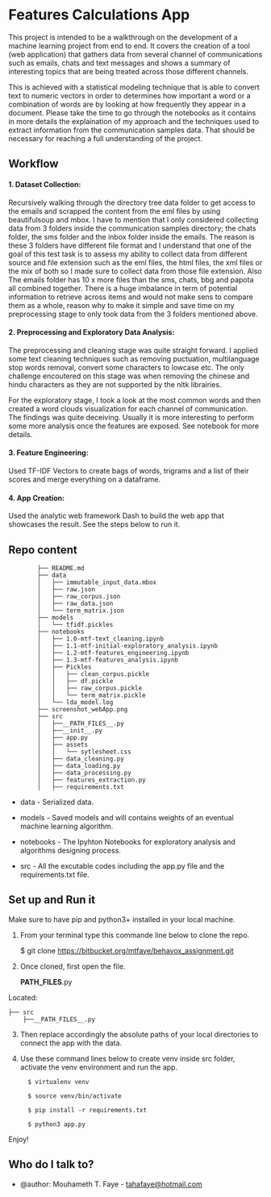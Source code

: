 # Features Calculations App 




This project is intended to be a walkthrough on the development of a machine learning project from end to end. It covers the creation of a tool (web application) that gathers data from several channel of communications such as emails, chats and text messages and shows a summary of interesting topics that are being treated across those different channels.

This is achieved with a statistical modeling technique that is able to convert text to numeric vectors in order to determines how important a word or a combination of words are by looking at how frequently they appear in a document. Please take the time to go through the notebooks as it contains in more details the explaination of my approach and the techniques used to extract information from the communication samples data. That should be necessary for reaching a full understanding of the project.


## Workflow


#### 	1. Dataset Collection:
Recursively walking through the directory tree data folder to get access to the emails and scrapped the content from the eml files by using beautifulsoup and mbox. I have to mention that I only considered collecting data from 3 folders inside the communication samples directory; the chats folder, the sms folder and the inbox folder inside the emails. The reason is these 3 folders have different file format and I understand that one of the goal of this test task is to assess my ability to collect data from different source and file extension such as the eml files, the html files, the xml files or the mix of both so I made sure to collect data from those file extension. Also The emails folder has 10 x more files than the sms, chats, bbg and papota all combined together. There is a huge imbalance in term of potential information to retrieve across items and would not make sens to compare them as a whole, reason why to make it simple and save time on my preprocessing stage to only took data from the 3 folders mentioned above.


#### 	2. Preprocessing and Exploratory Data Analysis: 
The preprocessing and cleaning stage was quite straight forward. I applied some text cleaning techniques such as removing puctuation, multilanguage stop words removal, convert some characters to lowcase etc. The only challenge encoutered on this stage was when removing the chinese and hindu characters as they are not supported by the nltk librairies. 

For the exploratory stage, I took a look at the most common words and then created a word clouds visualization for each channel of communication. The findings was quite deceiving. Usually it is more interesting to perform some more analysis once the features are exposed. See notebook for more details.


#### 	3. Feature Engineering: 
Used TF-IDF Vectors to create bags of words, trigrams and a list of their scores and merge everything on a dataframe.


#### 	4. App Creation:

Used the analytic web framework Dash to build the web app that showcases the result. See the steps below to run it. 





## Repo content 

			├── README.md
			├── data
			│   ├── immutable_input_data.mbox
			│   ├── raw.json
			│   ├── raw_corpus.json
			│   ├── raw_data.json
			│   └── term_matrix.json
			├── models
			│   └── tfidf.pickles
			├── notebooks
			│   ├── 1.0-mtf-text_cleaning.ipynb
			│   ├── 1.1-mtf-initial-exploratory_analysis.ipynb
			│   ├── 1.2-mtf-features_engineering.ipynb
			│   ├── 1.3-mtf-features_analysis.ipynb
			│   ├── Pickles
			│   │   ├── clean_corpus.pickle
			│   │   ├── df.pickle
			│   │   ├── raw_corpus.pickle
			│   │   └── term_matrix.pickle
			│   └── lda_model.log
			├── screenshot_webApp.png
			├── src
			│   ├──__PATH_FILES__.py
			│   ├──__init__.py
			│   ├── app.py
			│   ├── assets
			│   │   └── sytlesheet.css
			│   ├── data_cleaning.py
			│   ├── data_loading.py
			│   ├── data_processing.py
			│   ├── features_extraction.py
			│   ├── requirements.txt
			     


*	 data - Serialized data.

*	 models - Saved models and will contains weights of an eventual machine learning algorithm.

*	 notebooks - The Ipyhton Notebooks for exploratory analysis and algorithms designing process.

*	 src - All the excutable codes including the app.py file and the requirements.txt file.
		
		
		
		


## Set up and Run it

Make sure to have pip and python3+ installed in your local machine. 


1. From your terminal type this commande line  below to clone the repo. 


	$ git clone https://bitbucket.org/mtfaye/behavox_assignment.git
	 
	
2. Once cloned, first open the file.

	 __PATH_FILES__.py  


Located:

	├── src
        ├──__PATH_FILES__.py
		

3. Then replace accordingly the absolute paths of your local directories to connect the app with the data. 


4. Use these command lines below to create venv inside src folder, activate the venv environment and run the app.
		
		 $ virtualenv venv
		
	     $ source venv/bin/activate
		
	     $ pip install -r requirements.txt
		
	     $ python3 app.py


Enjoy!


## Who do I talk to? ###

* @author: Mouhameth T. Faye - tahafaye@hotmail.com